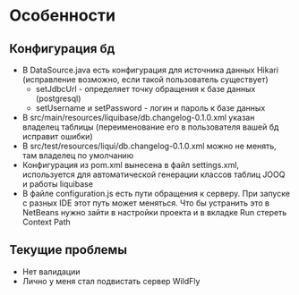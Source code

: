 # Особенности
## Конфигурация бд
- В DataSource.java есть конфигурация для источника данных Hikari (исправление возможно, если такой пользователь существует)
    - setJdbcUrl - определяет точку обращения к базе данных (postgresql)
    - setUsername и setPassword - логин и пароль к базе данных
- В src/main/resources/liquibase/db.changelog-0.1.0.xml указан владелец таблицы (переименование его в пользователя вашей бд исправит ошибки)
- В src/test/resources/liqui/db.changelog-0.1.0.xml можно не менять, там владелец по умолчанию
- Конфигурация из pom.xml вынесена в файл settings.xml, используется для автоматической генерации классов таблиц JOOQ и работы liquibase
- В файле configuration.js есть пути обращения к серверу. При запуске с разных IDE этот путь может меняться. Что бы устранить это в NetBeans нужно зайти в настройки проекта и в вкладке Run стереть Context Path

## Текущие проблемы
- Нет валидации
- Лично у меня стал подвистать сервер WildFly 